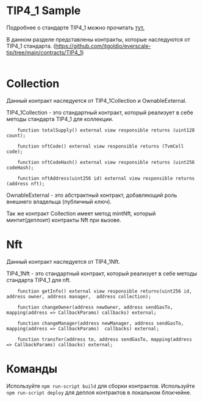 # TIP4_1 Sample

Подробнее о стандарте TIP4_1 можно прочитать <a href="https://github.com/nftalliance/docs/blob/main/src/standard/TIP-4/1.md">тут.</a>

В данном разделе представлены контракты, которые наследуются от TIP4_1 стандарта. (https://github.com/itgoldio/everscale-tip/tree/main/contracts/TIP4_1)
<br><br>
<h1>Collection</h1>

Данный контракт наследуется от TIP4_1Collection и OwnableExternal. 

TIP4_1Collection - это стандартный контракт, который реализует в себе методы стандарта TIP4_1 для коллекции.

```
    function totalSupply() external view responsible returns (uint128 count);

    function nftCode() external view responsible returns (TvmCell code);

    function nftCodeHash() external view responsible returns (uint256 codeHash);

    function nftAddress(uint256 id) external view responsible returns (address nft);
```

OwnableExternal - это абстрактный контракт, добавляющий роль внешнего владельца (публичный ключ). 

Так же контракт Collection имеет метод mintNft, который минтит(деплоит) контракты Nft при вызове. 

<h1>Nft</h1>

Данный контракт наследуется от TIP4_1Nft. 

TIP4_1Nft - это стандартный контракт, который реализует в себе методы стандарта TIP4_1 для nft.

```
    function getInfo() external view responsible returns(uint256 id, address owner, address manager,  address collection);

    function changeOwner(address newOwner, address sendGasTo, mapping(address => CallbackParams) callbacks) external;

    function changeManager(address newManager, address sendGasTo, mapping(address => CallbackParams)  callbacks) external;

    function transfer(address to, address sendGasTo, mapping(address => CallbackParams) callbacks) external;
```

<h1>Команды</h1>

Используйте `npm run-script build` для сборки контрактов.
Используйте `npm run-script deploy` для деплоя контрактов в локальном блокчейне.
